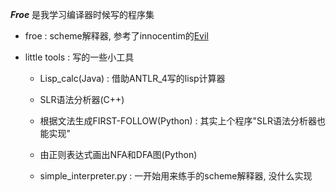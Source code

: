 ***Froe*** 是我学习编译器时候写的程序集

* froe : scheme解释器, 参考了innocentim的[Evil](https://github.com/innocentim/Evil)

* little tools : 写的一些小工具

	* Lisp_calc(Java) : 借助ANTLR_4写的lisp计算器
	
	* SLR语法分析器(C++)
	
	* 根据文法生成FIRST-FOLLOW(Python) : 其实上个程序"SLR语法分析器也能实现"

	* 由正则表达式画出NFA和DFA图(Python)  

	* simple_interpreter.py : 一开始用来练手的scheme解释器, 没什么实现
